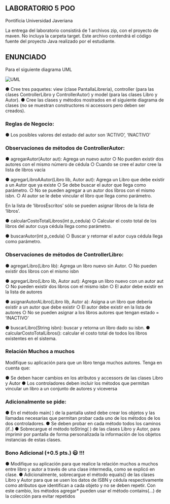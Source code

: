 ## LABORATORIO 5 POO
Pontificia Universidad Javeriana

La entrega del laboratorio consistirá de 1 archivos zip, con el proyecto de maven. No incluya la carpeta target. Este archivo contendrá el código fuente del proyecto Java realizado por el estudiante. 

## ENUNCIADO
Para el siguiente diagrama UML

![UML](https://i.ibb.co/V2X5H1T/Screenshot-2020-09-14-154943.png)

● Cree tres paquetes: view (clase PantallaLibreria), controller (para las clases ControllerLibro y ControllerAutor) y model (para las clases Libro y Autor).
● Cree las clases y métodos mostrados en el siguiente diagrama de clases (no se muestran constructores ni accessors pero deben ser creados).

### Reglas de Negocio:

● Los posibles valores del estado del autor son ‘ACTIVO’, ‘INACTIVO’ 

### Observaciones de métodos de ControllerAutor:

● agregarAutor(Autor aut): Agrega un nuevo autor
   ○ No pueden existir dos autores con el mismo número de cédula
   ○ Cuando se cree el autor cree la lista de libros vacía

● agregarLibroAAutor(Libro lib, Autor aut): Agrega un Libro que debe existir a un Autor que ya existe
   ○ Se debe buscar el autor que llega como parámetro.
   ○ No se pueden agregar a un autor dos libros con el mismo isbn.
   ○ Al autor se le debe vincular el libro que llega como parámetro.
   
   En la lista de ‘librosEscritos’ sólo se pueden asignar libros de la lista de ‘libros’.

● calcularCostoTotalLibros(int p_cedula)
   ○ Calcular el costo total de los libros del autor cuya cédula llega como parámetro.

● buscarAutor(int p_cedula)
   ○ Buscar y retornar el autor cuya cédula llega como parámetro.

### Observaciones de métodos de ControllerLibro:

● agregarLibro(Libro lib): Agrega un libro nuevo sin Autor.
   ○ No pueden existir dos libros con el mismo isbn
   
● agregarLibro(Libro lib, Autor aut): Agrega un libro nuevo con un autor aut
   ○ No pueden existir dos libros con el mismo isbn
   ○ El autor debe existir en la lista de autores

● asignarAutorALibro(Libro lib, Autor a): Asigna a un libro que debería existir a un autor que debe existir
   ○ El autor debe existir en la lista de autores
   ○ No se pueden asignar a los libros autores que tengan estado = ‘INACTIVO’

● buscarLibro(String isbn): buscar y retorna un libro dado su isbn.
● calcularCostoTotalLibros(): calcular el costo total de todos los libros existentes en el sistema.

### Relación Muchos a muchos

Modifique su aplicación para que un libro tenga muchos autores. Tenga en cuenta que:

● Se deben hacer cambios en los atributos y accessors de las clases Libro y Autor
● Los controladores deben incluir los métodos que permitan vincular un libro a un conjunto de autores y viceversa

### Adicionalmente se pide:

● En el método main( ) de la pantalla usted debe crear los objetos y las llamadas necesarias que permitan probar cada uno de los métodos de los dos controladores.
● Se deben probar en cada método todos los caminos (if..)
● Sobrecargue el método toString( ) de las clases Libro y Autor, para imprimir por pantalla de forma personalizada la información de los objetos instancias de estas clases.

### Bono Adicional (+0.5 pts.) 😃  !!!

● Modifique su aplicación para que realice la relación muchos a muchos entre libro y autor a través de una clase intermedia, como se explicó en clase.
● Adicionalmente, sobrecargue el método equals() de las clases Libro y Autor para que se usen los datos de ISBN y cédula respectivamente como atributos que identifican a cada objeto y no se deben repetir. Con este cambio, los métodos agregar* pueden usar el método contains(…) de la colección para evitar repetidos
